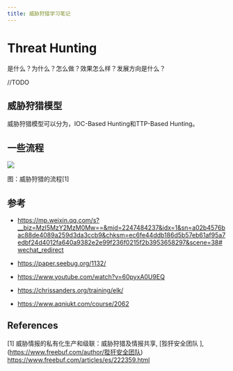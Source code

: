 ```yaml
---
title: 威胁狩猎学习笔记
---
```




# Threat Hunting

是什么？为什么？怎么做？效果怎么样？发展方向是什么？

//TODO





## 威胁狩猎模型

威胁狩猎模型可以分为，IOC-Based Hunting和TTP-Based Hunting。







## 一些流程

![](https://image-host-toky.oss-cn-shanghai.aliyuncs.com/20200821122907.png)

图：威胁狩猎的流程[1]



## 参考

-   https://mp.weixin.qq.com/s?__biz=MzI5MzY2MzM0Mw==&mid=2247484237&idx=1&sn=a02b4576bac88de4089a259d3da3ccb9&chksm=ec6fe44ddb186d5b57eb61af95a7edbf24d4012fa640a9382e2e99f236f0215f2b3953658297&scene=38#wechat_redirect

-   https://paper.seebug.org/1132/

-   https://www.youtube.com/watch?v=60pyxA0U9EQ
-   https://chrissanders.org/training/elk/
-   https://www.aqniukt.com/course/2062



## References

\[1] 威胁情报的私有化生产和级联：威胁狩猎及情报共享, [狴犴安全团队 ], (https://www.freebuf.com/author/狴犴安全团队) https://www.freebuf.com/articles/es/222359.html